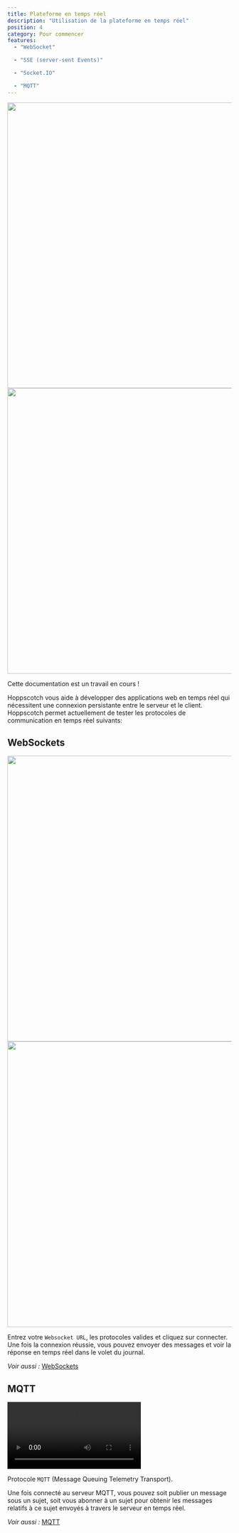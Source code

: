 ```yaml
---
title: Plateforme en temps réel
description: "Utilisation de la plateforme en temps réel"
position: 4
category: Pour commencer
features:
  - "WebSocket"

  - "SSE (server-sent Events)"

  - "Socket.IO"

  - "MQTT"
---
```


<img src="/realtime/Realtime-dark.png"   class="dark-img" width="1280" height="640" alt=""/>
<img src="/realtime/Realtime-light.png" class="light-img"  width="1280" height="640" alt=""/>
<alert type="success">

Cette documentation est un travail en cours !

</alert>
Hoppscotch vous aide à développer des applications web en temps réel qui nécessitent une connexion persistante entre le serveur et le client.
Hoppscotch permet actuellement de tester les protocoles de communication en temps réel suivants:

<list :items="features"></list>

## WebSockets

<img src="/realtime/Websocket-dark.png"   class="dark-img" width="1280" height="640" alt=""/>
<img src="/realtime/Websocket-light.png" class="light-img"  width="1280" height="640" alt=""/>

Entrez votre `Websocket URL`, les protocoles valides et cliquez sur connecter. Une fois la connexion réussie, vous pouvez envoyer des messages et voir la réponse en temps réel dans le volet du journal.

_Voir aussi :_ [WebSockets](/quickstart/websocket)

## MQTT

<video loop playsinline controls>
  <source src="/realtime/mqtt.webm" type="video/webm" />
 <source src="/realtime/mqtt.mp4" type="video/mp4" />
</video>

Protocole `MQTT` (Message Queuing Telemetry Transport).

Une fois connecté au serveur MQTT, vous pouvez soit publier un message sous un sujet, soit vous abonner à un sujet pour obtenir les messages relatifs à ce sujet envoyés à travers le serveur en temps réel.

_Voir aussi :_ [MQTT](/quickstart/mqtt)

